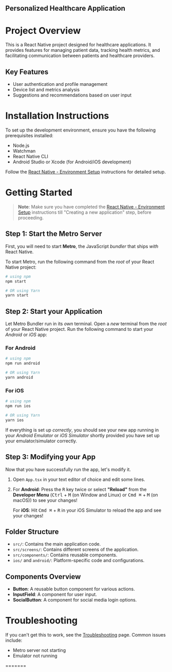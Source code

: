 ## Personalized Healthcare Application

# Project Overview
This is a React Native project designed for healthcare applications. It provides features for managing patient data, tracking health metrics, and facilitating communication between patients and healthcare providers.

## Key Features
- User authentication and profile management
- Device list and metrics analysis
- Suggestions and recommendations based on user input

# Installation Instructions
To set up the development environment, ensure you have the following prerequisites installed:
- Node.js
- Watchman
- React Native CLI
- Android Studio or Xcode (for Android/iOS development)

Follow the [React Native - Environment Setup](https://reactnative.dev/docs/environment-setup) instructions for detailed setup.

# Getting Started
> **Note**: Make sure you have completed the [React Native - Environment Setup](https://reactnative.dev/docs/environment-setup) instructions till "Creating a new application" step, before proceeding.

## Step 1: Start the Metro Server
First, you will need to start **Metro**, the JavaScript _bundler_ that ships _with_ React Native.

To start Metro, run the following command from the _root_ of your React Native project:

```bash
# using npm
npm start

# OR using Yarn
yarn start
```

## Step 2: Start your Application
Let Metro Bundler run in its _own_ terminal. Open a _new_ terminal from the _root_ of your React Native project. Run the following command to start your _Android_ or _iOS_ app:

### For Android
```bash
# using npm
npm run android

# OR using Yarn
yarn android
```

### For iOS
```bash
# using npm
npm run ios

# OR using Yarn
yarn ios
```

If everything is set up _correctly_, you should see your new app running in your _Android Emulator_ or _iOS Simulator_ shortly provided you have set up your emulator/simulator correctly.

## Step 3: Modifying your App
Now that you have successfully run the app, let's modify it.

1. Open `App.tsx` in your text editor of choice and edit some lines.
2. For **Android**: Press the <kbd>R</kbd> key twice or select **"Reload"** from the **Developer Menu** (<kbd>Ctrl</kbd> + <kbd>M</kbd> (on Window and Linux) or <kbd>Cmd ⌘</kbd> + <kbd>M</kbd> (on macOS)) to see your changes!

   For **iOS**: Hit <kbd>Cmd ⌘</kbd> + <kbd>R</kbd> in your iOS Simulator to reload the app and see your changes!

## Folder Structure
- `src/`: Contains the main application code.
- `src/screens/`: Contains different screens of the application.
- `src/components/`: Contains reusable components.
- `ios/` and `android/`: Platform-specific code and configurations.

## Components Overview
- **Button**: A reusable button component for various actions.
- **InputField**: A component for user input.
- **SocialButton**: A component for social media login options.

# Troubleshooting
If you can't get this to work, see the [Troubleshooting](https://reactnative.dev/docs/troubleshooting) page. Common issues include:
- Metro server not starting
- Emulator not running

=======


